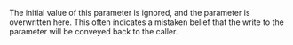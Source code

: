 The initial value of this parameter is ignored, and the parameter is overwritten here. This often indicates a mistaken belief that the write to the parameter will be conveyed back to the caller.